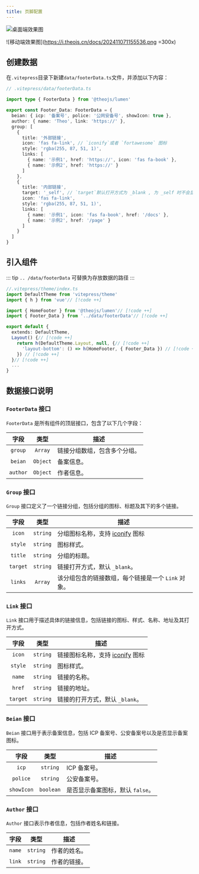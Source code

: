 ```yaml
---
title: 页脚配置
---
```


![桌面端效果图](https://i.theojs.cn/docs/202411071146149.png)

![移动端效果图](https://i.theojs.cn/docs/202411071155536.png =300x)

## 创建数据

在`.vitepress`目录下新建`data/footerData.ts`文件，并添加以下内容：

```ts
// .vitepress/data/footerData.ts

import type { FooterData } from '@theojs/lumen'

export const Footer_Data: FooterData = {
  beian: { icp: '备案号', police: '公网安备号', showIcon: true },
  author: { name: 'Theo', link: 'https://' },
  group: [
    {
      title: '外部链接',
      icon: 'fas fa-link', // `iconify`或者 `fortawesome` 图标
      style: 'rgba(255, 87, 51, 1)',
      links: [
        { name: '示例1', href: 'https://', icon: 'fas fa-book' },
        { name: '示例2', href: 'https://' }
      ]
    },
    {
      title: '内部链接',
      target: '_self', // `target`默认打开方式为 _blank , 为 _self 时不会显示外部链接图标
      icon: 'fas fa-link',
      style: 'rgba(255, 87, 51, 1)',
      links: [
        { name: '示例1', icon: 'fas fa-book', href: '/docs' },
        { name: '示例2', href: '/page' }
      ]
    }
  ]
}
```

## 引入组件

::: tip
`.. /data/footerData` 可替换为存放数据的路径
:::

```ts
//.vitepress/theme/index.ts
import DefaultTheme from 'vitepress/theme'
import { h } from 'vue'// [!code ++]

import { HomeFooter } from '@theojs/lumen'// [!code ++]
import { Footer_Data } from '../data/footerData'// [!code ++]

export default {
  extends: DefaultTheme,
  Layout() {// [!code ++]
    return h(DefaultTheme.Layout, null, {// [!code ++]
      'layout-bottom': () => h(HomeFooter, { Footer_Data }) // [!code ++]
    }) // [!code ++]
  }// [!code ++]
  ...
}
```

## 数据接口说明

### `FooterData` 接口

`FooterData` 是所有组件的顶层接口，包含了以下几个字段：

|   字段   |   类型   | 描述                                                          |
| :------: | :------: | ------------------------------------------------------------- |
| `group`  | `Array`  | <Badge type="tip" text="可选" /> 链接分组数组，包含多个分组。 |
| `beian`  | `Object` | <Badge type="tip" text="可选" /> 备案信息。                   |
| `author` | `Object` | <Badge type="tip" text="可选" /> 作者信息。                   |

### `Group` 接口

`Group` 接口定义了一个链接分组，包括分组的图标、标题及其下的多个链接。

|   字段   |   类型   | 描述                                                                                                  |
| :------: | :------: | ----------------------------------------------------------------------------------------------------- |
|  `icon`  | `string` | <Badge type="tip" text="可选" /> 分组图标名称，支持 [iconify](https://icon-sets.iconify.design/) 图标 |
| `style`  | `string` | <Badge type="tip" text="可选" /> 图标样式。                                                           |
| `title`  | `string` | 分组的标题。                                                                                          |
| `target` | `string` | <Badge type="tip" text="可选" /> 链接打开方式，默认 `_blank`。                                        |
| `links`  | `Array`  | 该分组包含的链接数组，每个链接是一个 `Link` 对象。                                                    |

### `Link` 接口

`Link` 接口用于描述具体的链接信息，包括链接的图标、样式、名称、地址及其打开方式。

|   字段   |   类型   | 描述                                                                                                  |
| :------: | :------: | ----------------------------------------------------------------------------------------------------- |
|  `icon`  | `string` | <Badge type="tip" text="可选" /> 链接图标名称，支持 [iconify](https://icon-sets.iconify.design/) 图标 |
| `style`  | `string` | <Badge type="tip" text="可选" /> 图标样式。                                                           |
|  `name`  | `string` | 链接的名称。                                                                                          |
|  `href`  | `string` | 链接的地址。                                                                                          |
| `target` | `string` | <Badge type="tip" text="可选" /> 链接的打开方式，默认 `_blank`。                                      |

### `Beian` 接口

`Beian` 接口用于表示备案信息，包括 ICP 备案号、公安备案号以及是否显示备案图标。

|    字段    |   类型    | 描述                                                              |
| :--------: | :-------: | ----------------------------------------------------------------- |
|   `icp`    | `string`  | <Badge type="tip" text="可选" /> ICP 备案号。                     |
|  `police`  | `string`  | <Badge type="tip" text="可选" /> 公安备案号。                     |
| `showIcon` | `boolean` | <Badge type="tip" text="可选" /> 是否显示备案图标，默认 `false`。 |

### `Author` 接口

`Author` 接口表示作者信息，包括作者姓名和链接。

|  字段  |   类型   | 描述                                          |
| :----: | :------: | --------------------------------------------- |
| `name` | `string` | <Badge type="tip" text="可选" /> 作者的姓名。 |
| `link` | `string` | <Badge type="tip" text="可选" /> 作者的链接。 |
